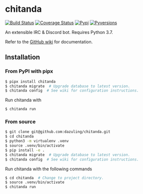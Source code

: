 # chitanda

[![Build Status](https://travis-ci.org/dazuling/chitanda.svg?branch=master)](https://travis-ci.org/dazuling/chitanda)
[![Coverage Status](https://coveralls.io/repos/github/dazuling/chitanda/badge.svg?branch=master)](https://coveralls.io/github/dazuling/chitanda?branch=master)
[![Pypi](https://img.shields.io/pypi/v/chitanda.svg)](https://pypi.python.org/pypi/chitanda)
[![Pyversions](https://img.shields.io/pypi/pyversions/chitanda.svg)](https://pypi.python.org/pypi/chitanda)

An extensible IRC & Discord bot. Requires Python 3.7.

Refer to the [GitHub wiki](https://github.com/dazuling/chitanda/wiki) for
documentation.

## Installation

### From PyPI with pipx

```bash
$ pipx install chitanda
$ chitanda migrate  # Upgrade database to latest version.
$ chitanda config  # See wiki for configuration instructions.
```

Run chitanda with

```bash
$ chitanda run
```

### From source

```bash
$ git clone git@github.com:dazuling/chitanda.git
$ cd chitanda
$ python3 -m virtualenv .venv
$ source .venv/bin/activate
$ pip install -e .
$ chitanda migrate  # Upgrade database to latest version.
$ chitanda config  # See wiki for configuration instructions.
```

Run chitanda with the following commands

```bash
$ cd chitanda  # Change to project directory.
$ source .venv/bin/activate
$ chitanda run
```
